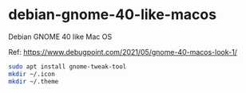 # debian-gnome-40-like-macos
Debian GNOME 40 like Mac OS

Ref: https://www.debugpoint.com/2021/05/gnome-40-macos-look-1/

```sh
sudo apt install gnome-tweak-tool
mkdir ~/.icon
mkdir ~/.theme

```
